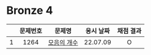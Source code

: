 # Bronze 4
||문제번호|문제명|응시 날짜|채점 결과|
|:-:|:--:|:--:|:---:|:---:|
|1|1264|[모음의 개수](./1264.js)|22.07.09|O|